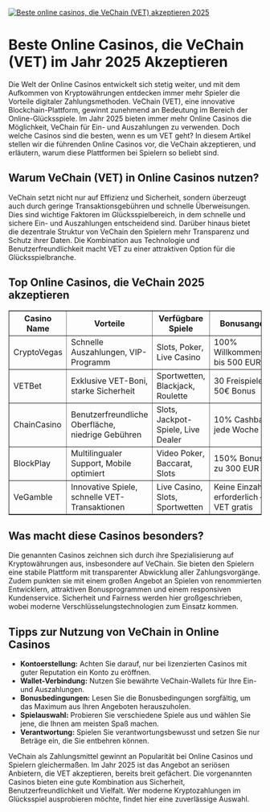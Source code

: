 [![Beste online casinos, die VeChain (VET) akzeptieren 2025](https://123-caf.pages.dev/gitsignup.png)](https://vrmoo.ru/Bt82HjjY)

<h1>Beste Online Casinos, die VeChain (VET) im Jahr 2025 Akzeptieren</h1> <p>Die Welt der Online Casinos entwickelt sich stetig weiter, und mit dem Aufkommen von Kryptowährungen entdecken immer mehr Spieler die Vorteile digitaler Zahlungsmethoden. VeChain (VET), eine innovative Blockchain-Plattform, gewinnt zunehmend an Bedeutung im Bereich der Online-Glücksspiele. Im Jahr 2025 bieten immer mehr Online Casinos die Möglichkeit, VeChain für Ein- und Auszahlungen zu verwenden. Doch welche Casinos sind die besten, wenn es um VET geht? In diesem Artikel stellen wir die führenden Online Casinos vor, die VeChain akzeptieren, und erläutern, warum diese Plattformen bei Spielern so beliebt sind.</p>  <h2>Warum VeChain (VET) in Online Casinos nutzen?</h2> <p>VeChain setzt nicht nur auf Effizienz und Sicherheit, sondern überzeugt auch durch geringe Transaktionsgebühren und schnelle Überweisungen. Dies sind wichtige Faktoren im Glücksspielbereich, in dem schnelle und sichere Ein- und Auszahlungen entscheidend sind. Darüber hinaus bietet die dezentrale Struktur von VeChain den Spielern mehr Transparenz und Schutz ihrer Daten. Die Kombination aus Technologie und Benutzerfreundlichkeit macht VET zu einer attraktiven Option für die Glücksspielbranche.</p>  <h2>Top Online Casinos, die VeChain 2025 akzeptieren</h2> <table border="1" cellspacing="0" cellpadding="8">   <thead>     <tr>       <th>Casino Name</th>       <th>Vorteile</th>       <th>Verfügbare Spiele</th>       <th>Bonusangebote</th>     </tr>   </thead>   <tbody>     <tr>       <td>CryptoVegas</td>       <td>Schnelle Auszahlungen, VIP-Programm</td>       <td>Slots, Poker, Live Casino</td>       <td>100% Willkommensbonus bis 500 EUR</td>     </tr>     <tr>       <td>VETBet</td>       <td>Exklusive VET-Boni, starke Sicherheit</td>       <td>Sportwetten, Blackjack, Roulette</td>       <td>30 Freispiele + 50€ Bonus</td>     </tr>     <tr>       <td>ChainCasino</td>       <td>Benutzerfreundliche Oberfläche, niedrige Gebühren</td>       <td>Slots, Jackpot-Spiele, Live Dealer</td>       <td>10% Cashback jede Woche</td>     </tr>     <tr>       <td>BlockPlay</td>       <td>Multilingualer Support, Mobile optimiert</td>       <td>Video Poker, Baccarat, Slots</td>       <td>150% Bonus bis zu 300 EUR</td>     </tr>     <tr>       <td>VeGamble</td>       <td>Innovative Spiele, schnelle VET-Transaktionen</td>       <td>Live Casino, Slots, Sportwetten</td>       <td>Keine Einzahlung erforderlich – 20 VET gratis</td>     </tr>   </tbody> </table>  <h2>Was macht diese Casinos besonders?</h2> <p>Die genannten Casinos zeichnen sich durch ihre Spezialisierung auf Kryptowährungen aus, insbesondere auf VeChain. Sie bieten den Spielern eine stabile Plattform mit transparenter Abwicklung aller Zahlungsvorgänge. Zudem punkten sie mit einem großen Angebot an Spielen von renommierten Entwicklern, attraktiven Bonusprogrammen und einem responsiven Kundenservice. Sicherheit und Fairness werden hier großgeschrieben, wobei moderne Verschlüsselungstechnologien zum Einsatz kommen.</p>  <h2>Tipps zur Nutzung von VeChain in Online Casinos</h2> <ul>   <li><strong>Kontoerstellung:</strong> Achten Sie darauf, nur bei lizenzierten Casinos mit guter Reputation ein Konto zu eröffnen.</li>   <li><strong>Wallet-Verbindung:</strong> Nutzen Sie bewährte VeChain-Wallets für Ihre Ein- und Auszahlungen.</li>   <li><strong>Bonusbedingungen:</strong> Lesen Sie die Bonusbedingungen sorgfältig, um das Maximum aus Ihren Angeboten herauszuholen.</li>   <li><strong>Spielauswahl:</strong> Probieren Sie verschiedene Spiele aus und wählen Sie jene, die Ihnen am meisten Spaß machen.</li>   <li><strong>Verantwortung:</strong> Spielen Sie verantwortungsbewusst und setzen Sie nur Beträge ein, die Sie entbehren können.</li> </ul>  <p>VeChain als Zahlungsmittel gewinnt an Popularität bei Online Casinos und Spielern gleichermaßen. Im Jahr 2025 ist das Angebot an seriösen Anbietern, die VET akzeptieren, bereits breit gefächert. Die vorgenannten Casinos bieten eine gute Kombination aus Sicherheit, Benutzerfreundlichkeit und Vielfalt. Wer moderne Kryptozahlungen im Glücksspiel ausprobieren möchte, findet hier eine zuverlässige Auswahl.</p>